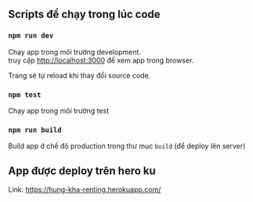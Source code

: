 ## Scripts để chạy trong lúc code

### `npm run dev`

Chạy app trong môi trường development.<br />
truy cập [http://localhost:3000](http://localhost:3000) để xem app trong browser.

Trang sẽ tự reload khi thay đổi source code.<br />

### `npm test`

Chạy app trong môi trường test<br />

### `npm run build`

Build app ở chế độ production trong thư mục `build` (để deploy lên server)<br />

## App được deploy trên hero ku
Link: https://hung-kha-renting.herokuapp.com/
